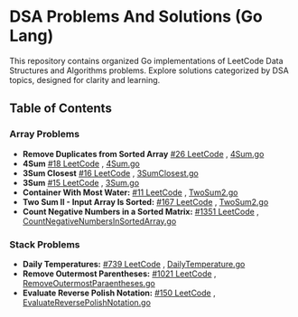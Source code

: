 # DSA Problems And Solutions (Go Lang)

This repository contains organized Go implementations of LeetCode Data Structures and Algorithms problems. Explore solutions categorized by DSA topics, designed for clarity and learning.

## Table of Contents

### Array Problems

-   **Remove Duplicates from Sorted Array** [#26 LeetCode](https://leetcode.com/problems/remove-duplicates-from-sorted-array/description/?envType=problem-list-v2&envId=array) , [4Sum.go](./Src/LeetCode/RemoveDuplicatesfromSortedArray.go)
-   **4Sum** [#18 LeetCode](https://leetcode.com/problems/3sum-closest/description/?envType=problem-list-v2&envId=array) , [4Sum.go](./Src/LeetCode/4Sum.go)
-   **3Sum Closest** [#16 LeetCode](https://leetcode.com/problems/3sum-closest/description/?envType=problem-list-v2&envId=array) , [3SumClosest.go](./Src/LeetCode/3SumClosest.go)
-   **3Sum** [#15 LeetCode](https://leetcode.com/problems/3sum/?envType=problem-list-v2&envId=array) , [3Sum.go](./Src/LeetCode/3Sum.go)
-   **Container With Most Water:** [#11 LeetCode](https://leetcode.com/problems/container-with-most-water/description/?envType=problem-list-v2&envId=array) , [TwoSum2.go](./Src/LeetCode/ContainerWithMostWater.go)
-   **Two Sum II - Input Array Is Sorted:** [#167 LeetCode](https://leetcode.com/problems/two-sum-ii-input-array-is-sorted/description/?envType=problem-list-v2&envId=array) , [TwoSum2.go](./Src/LeetCode/TwoSum2.go)
-   **Count Negative Numbers in a Sorted Matrix:** [#1351 LeetCode](https://leetcode.com/problems/count-negative-numbers-in-a-sorted-matrix/description/?envType=problem-list-v2&envId=array) , [CountNegativeNumbersInSortedArray.go](./Src/LeetCode/CountNegativeNumbersInSortedArray.go)


### Stack Problems

-   **Daily Temperatures:** [#739 LeetCode](https://leetcode.com/problems/daily-temperatures/description/) , [DailyTemperature.go](./Src/LeetCode//DailyTemperature.go)
-   **Remove Outermost Parentheses:** [#1021 LeetCode](https://leetcode.com/problems/remove-outermost-parentheses/description/) , [RemoveOutermostParaentheses.go](./Src/LeetCode/RemoveOutermostParaentheses.go)
-   **Evaluate Reverse Polish Notation:** [#150 LeetCode](https://leetcode.com/problems/evaluate-reverse-polish-notation/description/) , [EvaluateReversePolishNotation.go](./Src/LeetCode//EvaluateReversePolishNotation.go)
